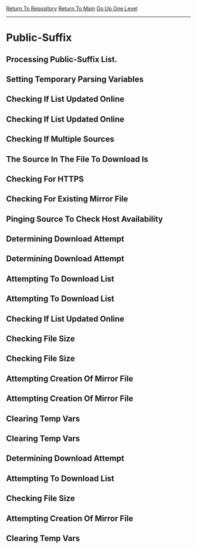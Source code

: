 [Return To Repository](https://github.com/DigitalWarrior/piholeparser/)
[Return To Main](https://github.com/DigitalWarrior/piholeparser/blob/master/RecentRunLogs/Mainlog.md)
[Go Up One Level](https://github.com/DigitalWarrior/piholeparser/blob/master/RecentRunLogs/TopLevelScripts/15-Processing-Top-Level-Domains.md)
____________________________________
# Public-Suffix
## Processing Public-Suffix List.
## Setting Temporary Parsing Variables
## Checking If List Updated Online
## Checking If List Updated Online
## Checking If Multiple Sources
## The Source In The File To Download Is
## Checking For HTTPS
## Checking For Existing Mirror File
## Pinging Source To Check Host Availability
## Determining Download Attempt
## Determining Download Attempt
## Attempting To Download List
## Attempting To Download List
## Checking If List Updated Online
## Checking File Size
## Checking File Size
## Attempting Creation Of Mirror File
## Attempting Creation Of Mirror File
## Clearing Temp Vars
## Clearing Temp Vars
## Determining Download Attempt
## Attempting To Download List
## Checking File Size
## Attempting Creation Of Mirror File
## Clearing Temp Vars
